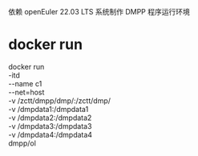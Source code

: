 依赖 openEuler 22.03 LTS 系统制作 DMPP 程序运行环境

# docker run
docker run \
-itd \
--name c1 \
--net=host \
-v /zctt/dmpp/dmp/:/zctt/dmp/ \
-v /dmpdata1:/dmpdata1 \
-v /dmpdata2:/dmpdata2 \
-v /dmpdata3:/dmpdata3 \
-v /dmpdata4:/dmpdata4 \
dmpp/ol
